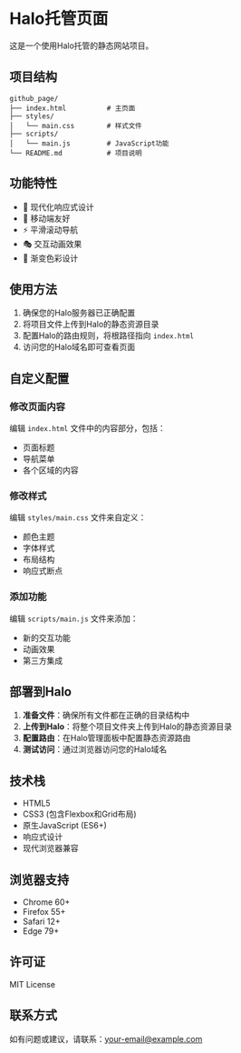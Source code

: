 # Halo托管页面

这是一个使用Halo托管的静态网站项目。

## 项目结构

```
github_page/
├── index.html          # 主页面
├── styles/
│   └── main.css        # 样式文件
├── scripts/
│   └── main.js         # JavaScript功能
└── README.md           # 项目说明
```

## 功能特性

- 🎨 现代化响应式设计
- 📱 移动端友好
- ⚡ 平滑滚动导航
- 🎭 交互动画效果
- 🌈 渐变色彩设计

## 使用方法

1. 确保您的Halo服务器已正确配置
2. 将项目文件上传到Halo的静态资源目录
3. 配置Halo的路由规则，将根路径指向 `index.html`
4. 访问您的Halo域名即可查看页面

## 自定义配置

### 修改页面内容
编辑 `index.html` 文件中的内容部分，包括：
- 页面标题
- 导航菜单
- 各个区域的内容

### 修改样式
编辑 `styles/main.css` 文件来自定义：
- 颜色主题
- 字体样式
- 布局结构
- 响应式断点

### 添加功能
编辑 `scripts/main.js` 文件来添加：
- 新的交互功能
- 动画效果
- 第三方集成

## 部署到Halo

1. **准备文件**：确保所有文件都在正确的目录结构中
2. **上传到Halo**：将整个项目文件夹上传到Halo的静态资源目录
3. **配置路由**：在Halo管理面板中配置静态资源路由
4. **测试访问**：通过浏览器访问您的Halo域名

## 技术栈

- HTML5
- CSS3 (包含Flexbox和Grid布局)
- 原生JavaScript (ES6+)
- 响应式设计
- 现代浏览器兼容

## 浏览器支持

- Chrome 60+
- Firefox 55+
- Safari 12+
- Edge 79+

## 许可证

MIT License

## 联系方式

如有问题或建议，请联系：your-email@example.com 